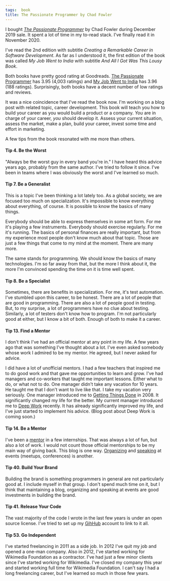 ```yaml
---
tags:  book
title: The Passionate Programmer by Chad Fowler
---
```

I bought *[The Passionate Programmer](https://pragprog.com/titles/cfcar2/the-passionate-programmer-2nd-edition/)* by Chad Fowler during December 2019 sale. It spent a lot of time in my to-read stack. I've finally read it in November 2020.

I've read the 2nd edition with subtitle *Creating a Remarkable Career in Software Development*. As far as I understood it, the first edition of the book was called *My Job Went to India* with subtitle *And All I Got Was This Lousy Book*.

Both books have pretty good rating at Goodreads. [The Passionate Programmer](https://www.goodreads.com/book/show/6399113-the-passionate-programmer) has 3.95 (4,003 ratings) and [My Job Went to India](https://www.goodreads.com/book/show/4103.My_Job_Went_to_India) has 3.96 (188 ratings). Surprisingly, both books have a decent number of low ratings and reviews.

It was a nice coincidence that I've read the book now. I'm working on a blog post with related topic, career development. This book will teach you how to build your career as you would build a product or a company. *You* are in charge of your career, *you* should develop it. Assess your current situation, assess the market, make a plan, build your career, invest some time and effort in marketing.

A few tips from the book resonated with me more than others.

#### Tip 4. Be the Worst

"Always be the worst guy in every band you're in." I have heard this advice years ago, probably from the same author. I've tried to follow it since. I've been in teams where I was obviously the worst and I've learned so much.

#### Tip 7. Be a Generalist

This is a topic I've been thinking a lot lately too. As a global society, we are focused too much on specialization. It's impossible to know everything about everything, of course. It is possible to know the basics of many things.

Everybody should be able to express themselves in some art form. For me it's playing a few instruments. Everybody should exercise regularly. For me it's running. The basics of personal finances are really important, but from my experience most people don't know much about that topic. Those are just a few things that come to my mind at the moment. There are many more.

The same stands for programming. We should know the basics of many technologies. I'm so far away from that, but the more I think about it, the more I'm convinced spending the time on it is time well spent.

#### Tip 8. Be a Specialist

Sometimes, there are benefits in specialization. For me, it's test automation. I've stumbled upon this career, to be honest. There are a lot of people that are good in programming. There are also a lot of people good in testing. But, to my surprise, a lot of programmers have no clue about testing. Similarly, a lot of testers don't know how to program. I'm not particularly good at either, but I know a bit of both. Enough of both to make it a career.

#### Tip 13. Find a Mentor

I don't think I've had an official mentor at any point in my life. A few years ago that was something I've thought about a lot. I've even asked somebody whose work I admired to be my mentor. He agreed, but I never asked for advice.

I did have a lot of unofficial mentors. I had a few teachers that inspired me to do good work and that gave me opportunities to learn and grow. I've had managers and co-workers that taught me important lessons. Either what to do, or what not to do. One manager didn't take any vacation for 10 years. He taught me that I don't want to live like that. I take my vacation very seriously. One manager introduced me to [Getting Things Done](/getting-things-done) in 2008.  It significantly changed my life for the better. My current manager introduced me to [Deep Work](https://www.calnewport.com/books/deep-work/) recently. It has already significantly improved my life, and I've just started to implement his advice. (Blog post about Deep Work is coming soon.)
#### Tip 14. Be a Mentor

I've been a [mentor](/mentor) in a few internships. That was always a lot of fun, but also a lot of work. I would not count those official mentorships to be my main way of giving back. This blog is one way. [Organizing](/organizer) and [speaking](/speaker) at events (meetups, conferences) is another.

#### Tip 40. Build Your Brand

Building the brand is something programmers in general are not particularly good at. I include myself in that group. I don't spend much time on it, but I think that maintaining a blog, organizing and speaking at events are good investments in building the brand.

#### Tip 41. Release Your Code

The vast majority of the code I wrote in the last few years is under an open source license. I've tried to set up my [GihHub](https://github.com/zeljkofilipin) account to link to it all.

#### Tip 53. Go Independent

I've started freelancing in 2011 as a side job. In 2012 I've quit my job and opened a one-man company. Also in 2012, I've started working for Wikimedia Foundation as a contractor. I've had just a few minor clients since I've started working for Wikimedia. I've closed my company this year and started working full time for Wikimedia Foundation. I can't say I had a long freelancing career, but I've learned so much in those few years.
